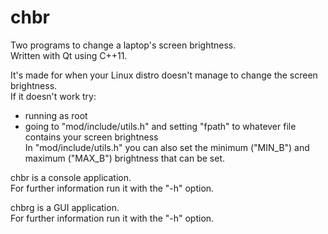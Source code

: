 # chbr
Two programs to change a laptop's screen brightness.  
Written with Qt using C++11.  

It's made for when your Linux distro doesn't manage to change the screen brightness.  
If it doesn't work try:  
- running as root  
- going to "mod/include/utils.h" and setting "fpath" to whatever file contains your screen brightness  
In "mod/include/utils.h" you can also set the minimum ("MIN_B") and maximum ("MAX_B") brightness that can be set.  

chbr is a console application.  
For further information run it with the "-h" option.  

chbrg is a GUI application.  
For further information run it with the "-h" option.